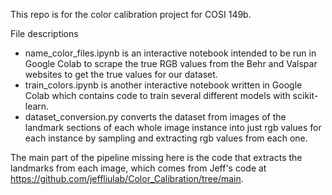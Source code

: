 This repo is for the color calibration project for COSI 149b.

File descriptions
 - name_color_files.ipynb is an interactive notebook intended to be run in Google Colab to scrape the true RGB values from the Behr and Valspar websites to get the true values for our dataset.
 - train_colors.ipynb is another interactive notebook written in Google Colab which contains code to train several different models with scikit-learn.
 - dataset_conversion.py converts the dataset from images of the landmark sections of each whole image instance into just rgb values for each instance by sampling and extracting rgb values from each one.

The main part of the pipeline missing here is the code that extracts the landmarks from each image, which comes from Jeff's code at https://github.com/jeffliulab/Color_Calibration/tree/main.
